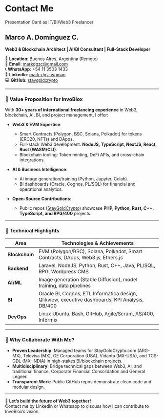 # Contact Me
Presentation Card as IT/BI/Web3 Freelancer

## Marco A. Domínguez C.
**Web3 & Blockchain Architect | AI/BI Consultant | Full-Stack Developer**  

📍 **Location**: Buenos Aires, Argentina (Remote)  
📧 **Email**: markdgzc@gmail.com  
📞 **WhatsApp**: +54 11 3503 1433  
🔗 **LinkedIn**: [mark-dgz-wpman](https://www.linkedin.com/in/mark-dgz-wpman/)  
💻 **GitHub**: [staygoldcrypto](https://github.com/staygoldcrypto)  

---

### 🚀 **Value Proposition for InvoBlox**  
With **30+ years of international freelancing experience** in Web3, blockchain, AI, BI, and project management, I offer:  

- **Web3 & EVM Expertise**:  
  - Smart Contracts (Polygon, BSC, Solana, Polkadot) for tokens (ERC20, NFTs) and DApps.  
  - Full-stack Web3 development: **NodeJS, TypeScript, NextJS, React, Rust (WASM/CLI)**.  
  - Blockchain tooling: Token minting, DeFi APIs, and cross-chain integrations.  

- **AI & Business Intelligence**:  
  - AI image generation/training (Python, Jupyter, Colab).  
  - BI dashboards (Oracle, Cognos, PL/SQL) for financial and operational analytics.  

- **Open-Source Contributions**:  
  - Public repos ([StayGoldCrypto](https://github.com/staygoldcrypto)) showcase **PHP, Python, Rust, C++, TypeScript, and RPG/400** projects.  

---

### 🔧 **Technical Highlights**  
| Area               | Technologies & Achievements |  
|--------------------|-----------------------------|  
| **Blockchain**     | EVM (Polygon/BSC), Solana, Polkadot, Smart Contracts, DApps, Web3.js, Ethers.js |  
| **Backend**        | Laravel, NodeJS, Python, Rust, C++, Java, PL/SQL, RPG, Wordpress CMS |  
| **AI/ML**          | Image generation (Stable Diffusion), model training, data pipelines |  
| **BI**             | Oracle BI, Cognos, ETL Informatica design, Qlikview, executive dashboards, KPI Analysis, DB/400 | 
| **DevOps**         | Linux Ubuntu, Bash, GitHub, Agile/Scrum, AS/400, Informix |  

---

### 🌟 **Why Collaborate With Me?**  
- **Proven Leadership**: Managed teams for StayGoldCrypto.com (ARG-MX), Televisa (MX), GE Corporation (USA), Vidanta (MX-USA), and TCS-GDL (MX-INDIA) in high-stakes BI/blockchain projects.  
- **Multidisciplinary**: Bridge technical gaps between Web3, AI, and traditional finance, Corporate Financial Consolidation and General Legner.
- **Transparent Work**: Public GitHub repos demonstrate clean code and modular design.

---

📌 **Let’s build the future of Web3 together!**  
Contact me by LinkedIn or Whatsapp to discuss how I can contribute to InvoBlox’s vision.
